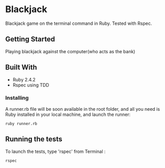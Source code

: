 

# Blackjack

Blackjack game on the terminal command in Ruby. Tested with Rspec.

## Getting Started

Playing blackjack against the computer(who acts as the bank)

## Built With

* Ruby 2.4.2
* Rspec using TDD 

### Installing

A runner.rb file will be soon available in the root folder, and all you need is Ruby installed in your local machine, and launch the runner: 

```
ruby runner.rb
```

## Running the tests

To launch the tests, type 'rspec' from Terminal : 

```
rspec
```
